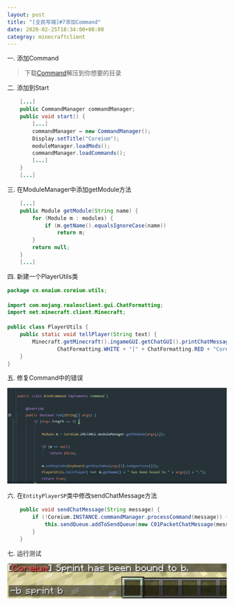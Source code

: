 ```yaml
---
layout: post
title: "[全民写端]#7添加Command"
date: 2020-02-25T18:34:00+08:00
categroy: minecraftclient
---
```

一. 添加Command
> 下载[Command](/assets/minecraftclient/command.zip)解压到你想要的目录


二. 添加到Start

```java
    [...]
    public CommandManager commandManager;
    public void start() {
        [...]
        commandManager = new CommandManager();
        Display.setTitle("Coreium");
        moduleManager.loadMods();
        commandManager.loadCommands();
        [...]
    }
    [...]
```

三. 在ModuleManager中添加getModule方法
```java
    [...]
    public Module getModule(String name) {
        for (Module m : modules) {
            if (m.getName().equalsIgnoreCase(name))
                return m;
        }
        return null;
    }
    [...]
```

四. 新建一个PlayerUtils类
```java
package cn.enaium.coreium.utils;

import com.mojang.realmsclient.gui.ChatFormatting;
import net.minecraft.client.Minecraft;

public class PlayerUtils {
    public static void tellPlayer(String text) {
        Minecraft.getMinecraft().ingameGUI.getChatGUI().printChatMessage(new ChatComponentText(
                ChatFormatting.WHITE + "[" + ChatFormatting.RED + "Coreium" + ChatFormatting.WHITE + "] " + text));
    }
}
```

五. 修复Command中的错误

![7-1](/assets/minecraftclient/7-1.png)

六. 在`EntityPlayerSP`类中修改sendChatMessage方法
```java
    public void sendChatMessage(String message) {
        if (!Coreium.INSTANCE.commandManager.processCommand(message)) {
            this.sendQueue.addToSendQueue(new C01PacketChatMessage(message));
        }
    }
```

七. 运行测试

![7-2](/assets/minecraftclient/7-2.png)
